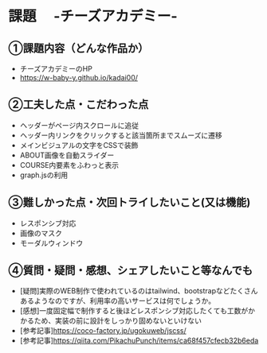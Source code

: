 # 課題　 -チーズアカデミー-

## ①課題内容（どんな作品か）
- チーズアカデミーのHP
- https://w-baby-y.github.io/kadai00/

## ②工夫した点・こだわった点
- ヘッダーがページ内スクロールに追従
- ヘッダー内リンクをクリックすると該当箇所までスムーズに遷移
- メインビジュアルの文字をCSSで装飾
- ABOUT画像を自動スライダー
- COURSE内要素をふわっと表示
- graph.jsの利用

## ③難しかった点・次回トライしたいこと(又は機能)
- レスポンシブ対応
- 画像のマスク
- モーダルウィンドウ

## ④質問・疑問・感想、シェアしたいこと等なんでも
- [疑問]実際のWEB制作で使われているのはtailwind、bootstrapなどたくさんあるようなのですが、利用率の高いサービスは何でしょうか。
- [感想]一度固定幅で制作すると後ほどレスポンシブ対応したくても工数がかかるため、実装の前に設計をしっかり固めないといけない
- [参考記事]https://coco-factory.jp/ugokuweb/jscss/
- [参考記事]https://qiita.com/PikachuPunch/items/ca68f457cfecb32b6eda
